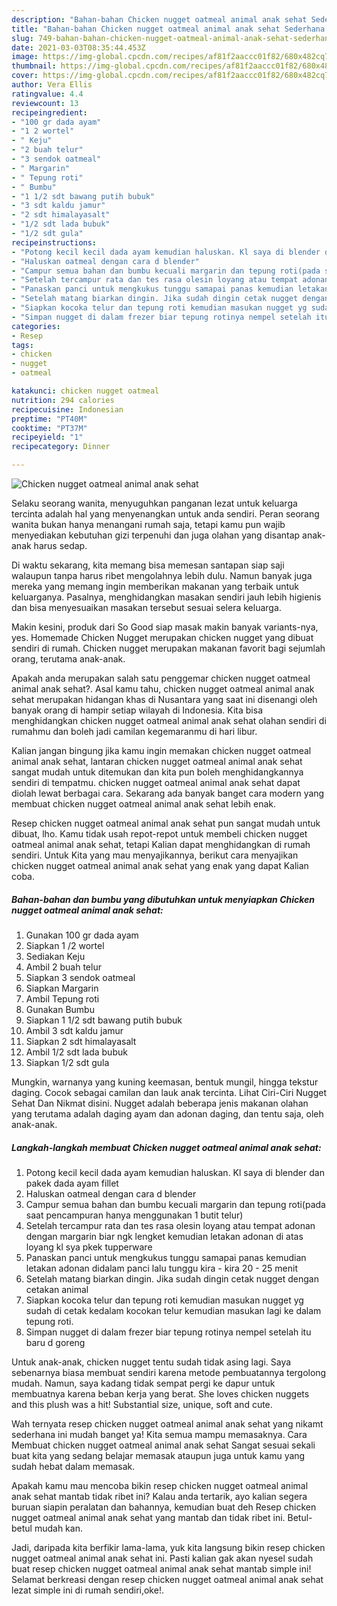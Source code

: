 ```yaml
---
description: "Bahan-bahan Chicken nugget oatmeal animal anak sehat Sederhana Untuk Jualan"
title: "Bahan-bahan Chicken nugget oatmeal animal anak sehat Sederhana Untuk Jualan"
slug: 749-bahan-bahan-chicken-nugget-oatmeal-animal-anak-sehat-sederhana-untuk-jualan
date: 2021-03-03T08:35:44.453Z
image: https://img-global.cpcdn.com/recipes/af81f2aaccc01f82/680x482cq70/chicken-nugget-oatmeal-animal-anak-sehat-foto-resep-utama.jpg
thumbnail: https://img-global.cpcdn.com/recipes/af81f2aaccc01f82/680x482cq70/chicken-nugget-oatmeal-animal-anak-sehat-foto-resep-utama.jpg
cover: https://img-global.cpcdn.com/recipes/af81f2aaccc01f82/680x482cq70/chicken-nugget-oatmeal-animal-anak-sehat-foto-resep-utama.jpg
author: Vera Ellis
ratingvalue: 4.4
reviewcount: 13
recipeingredient:
- "100 gr dada ayam"
- "1 2 wortel"
- " Keju"
- "2 buah telur"
- "3 sendok oatmeal"
- " Margarin"
- " Tepung roti"
- " Bumbu"
- "1 1/2 sdt bawang putih bubuk"
- "3 sdt kaldu jamur"
- "2 sdt himalayasalt"
- "1/2 sdt lada bubuk"
- "1/2 sdt gula"
recipeinstructions:
- "Potong kecil kecil dada ayam kemudian haluskan. Kl saya di blender dan pakek dada ayam fillet"
- "Haluskan oatmeal dengan cara d blender"
- "Campur semua bahan dan bumbu kecuali margarin dan tepung roti(pada saat pencampuran hanya menggunakan 1 butit telur)"
- "Setelah tercampur rata dan tes rasa olesin loyang atau tempat adonan dengan margarin biar ngk lengket kemudian letakan adonan di atas loyang kl sya pkek tupperware"
- "Panaskan panci untuk mengkukus tunggu samapai panas kemudian letakan adonan didalam panci lalu tunggu kira - kira 20 - 25 menit"
- "Setelah matang biarkan dingin. Jika sudah dingin cetak nugget dengan cetakan animal"
- "Siapkan kocoka telur dan tepung roti kemudian masukan nugget yg sudah di cetak kedalam kocokan telur kemudian masukan lagi ke dalam tepung roti."
- "Simpan nugget di dalam frezer biar tepung rotinya nempel setelah itu baru d goreng"
categories:
- Resep
tags:
- chicken
- nugget
- oatmeal

katakunci: chicken nugget oatmeal 
nutrition: 294 calories
recipecuisine: Indonesian
preptime: "PT40M"
cooktime: "PT37M"
recipeyield: "1"
recipecategory: Dinner

---
```



![Chicken nugget oatmeal animal anak sehat](https://img-global.cpcdn.com/recipes/af81f2aaccc01f82/680x482cq70/chicken-nugget-oatmeal-animal-anak-sehat-foto-resep-utama.jpg)

Selaku seorang wanita, menyuguhkan panganan lezat untuk keluarga tercinta adalah hal yang menyenangkan untuk anda sendiri. Peran seorang  wanita bukan hanya menangani rumah saja, tetapi kamu pun wajib menyediakan kebutuhan gizi terpenuhi dan juga olahan yang disantap anak-anak harus sedap.

Di waktu  sekarang, kita memang bisa memesan santapan siap saji walaupun tanpa harus ribet mengolahnya lebih dulu. Namun banyak juga mereka yang memang ingin memberikan makanan yang terbaik untuk keluarganya. Pasalnya, menghidangkan masakan sendiri jauh lebih higienis dan bisa menyesuaikan masakan tersebut sesuai selera keluarga. 

Makin kesini, produk dari So Good siap masak makin banyak variants-nya, yes. Homemade Chicken Nugget merupakan chicken nugget yang dibuat sendiri di rumah. Chicken nugget merupakan makanan favorit bagi sejumlah orang, terutama anak-anak.

Apakah anda merupakan salah satu penggemar chicken nugget oatmeal animal anak sehat?. Asal kamu tahu, chicken nugget oatmeal animal anak sehat merupakan hidangan khas di Nusantara yang saat ini disenangi oleh banyak orang di hampir setiap wilayah di Indonesia. Kita bisa menghidangkan chicken nugget oatmeal animal anak sehat olahan sendiri di rumahmu dan boleh jadi camilan kegemaranmu di hari libur.

Kalian jangan bingung jika kamu ingin memakan chicken nugget oatmeal animal anak sehat, lantaran chicken nugget oatmeal animal anak sehat sangat mudah untuk ditemukan dan kita pun boleh menghidangkannya sendiri di tempatmu. chicken nugget oatmeal animal anak sehat dapat diolah lewat berbagai cara. Sekarang ada banyak banget cara modern yang membuat chicken nugget oatmeal animal anak sehat lebih enak.

Resep chicken nugget oatmeal animal anak sehat pun sangat mudah untuk dibuat, lho. Kamu tidak usah repot-repot untuk membeli chicken nugget oatmeal animal anak sehat, tetapi Kalian dapat menghidangkan di rumah sendiri. Untuk Kita yang mau menyajikannya, berikut cara menyajikan chicken nugget oatmeal animal anak sehat yang enak yang dapat Kalian coba.

<!--inarticleads1-->

##### Bahan-bahan dan bumbu yang dibutuhkan untuk menyiapkan Chicken nugget oatmeal animal anak sehat:

1. Gunakan 100 gr dada ayam
1. Siapkan 1 /2 wortel
1. Sediakan  Keju
1. Ambil 2 buah telur
1. Siapkan 3 sendok oatmeal
1. Siapkan  Margarin
1. Ambil  Tepung roti
1. Gunakan  Bumbu
1. Siapkan 1 1/2 sdt bawang putih bubuk
1. Ambil 3 sdt kaldu jamur
1. Siapkan 2 sdt himalayasalt
1. Ambil 1/2 sdt lada bubuk
1. Siapkan 1/2 sdt gula


Mungkin, warnanya yang kuning keemasan, bentuk mungil, hingga tekstur daging. Cocok sebagai camilan dan lauk anak tercinta. Lihat Ciri-Ciri Nugget Sehat Dan Nikmat disini. Nugget adalah beberapa jenis makanan olahan yang terutama adalah daging ayam dan adonan daging, dan tentu saja, oleh anak-anak. 

<!--inarticleads2-->

##### Langkah-langkah membuat Chicken nugget oatmeal animal anak sehat:

1. Potong kecil kecil dada ayam kemudian haluskan. Kl saya di blender dan pakek dada ayam fillet
1. Haluskan oatmeal dengan cara d blender
1. Campur semua bahan dan bumbu kecuali margarin dan tepung roti(pada saat pencampuran hanya menggunakan 1 butit telur)
1. Setelah tercampur rata dan tes rasa olesin loyang atau tempat adonan dengan margarin biar ngk lengket kemudian letakan adonan di atas loyang kl sya pkek tupperware
1. Panaskan panci untuk mengkukus tunggu samapai panas kemudian letakan adonan didalam panci lalu tunggu kira - kira 20 - 25 menit
1. Setelah matang biarkan dingin. Jika sudah dingin cetak nugget dengan cetakan animal
1. Siapkan kocoka telur dan tepung roti kemudian masukan nugget yg sudah di cetak kedalam kocokan telur kemudian masukan lagi ke dalam tepung roti.
1. Simpan nugget di dalam frezer biar tepung rotinya nempel setelah itu baru d goreng


Untuk anak-anak, chicken nugget tentu sudah tidak asing lagi. Saya sebenarnya biasa membuat sendiri karena metode pembuatannya tergolong mudah. Namun, saya kadang tidak sempat pergi ke dapur untuk membuatnya karena beban kerja yang berat. She loves chicken nuggets and this plush was a hit! Substantial size, unique, soft and cute. 

Wah ternyata resep chicken nugget oatmeal animal anak sehat yang nikamt sederhana ini mudah banget ya! Kita semua mampu memasaknya. Cara Membuat chicken nugget oatmeal animal anak sehat Sangat sesuai sekali buat kita yang sedang belajar memasak ataupun juga untuk kamu yang sudah hebat dalam memasak.

Apakah kamu mau mencoba bikin resep chicken nugget oatmeal animal anak sehat mantab tidak ribet ini? Kalau anda tertarik, ayo kalian segera buruan siapin peralatan dan bahannya, kemudian buat deh Resep chicken nugget oatmeal animal anak sehat yang mantab dan tidak ribet ini. Betul-betul mudah kan. 

Jadi, daripada kita berfikir lama-lama, yuk kita langsung bikin resep chicken nugget oatmeal animal anak sehat ini. Pasti kalian gak akan nyesel sudah buat resep chicken nugget oatmeal animal anak sehat mantab simple ini! Selamat berkreasi dengan resep chicken nugget oatmeal animal anak sehat lezat simple ini di rumah sendiri,oke!.

